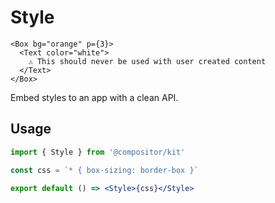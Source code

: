 # Style

```!jsx
<Box bg="orange" p={3}>
  <Text color="white">
    ⚠️ This should never be used with user created content
  </Text>
</Box>
```

Embed styles to an app with a clean API.

## Usage

```jsx
import { Style } from '@compositor/kit'

const css = `* { box-sizing: border-box }`

export default () => <Style>{css}</Style>
```
